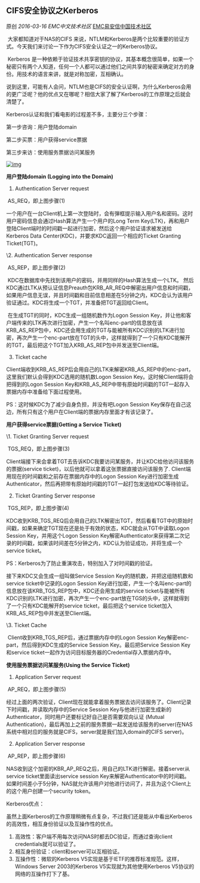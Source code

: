 ## CIFS安全协议之Kerberos

原创 *2016-03-16* *EMC中文技术社区* [EMC易安信中国技术社区](https://mp.weixin.qq.com/s?__biz=MjM5NjY0NzAwMg==&mid=402614407&idx=2&sn=e7b338435094b4b9b856aeda53a70acf&scene=21##)

​     大家都知道对于NAS的CIFS 来说，NTLM和Kerberos是两个比较重要的验证方式。今天我们来讨论一下作为CIFS安全认证之一的Kerberos协议。

​         Kerberos 是一种依赖于验证技术共享密钥的协议，其基本概念很简单，如果一个秘密只有两个人知道，任何一个人都可以通过他们之间共享的秘密来确定对方的身份。用技术的语言来讲，就是对称加密，互相确认。

​     说到这里，可能有人会问，NTLM也是CIFS的安全认证啊，为什么Kerberos会用的更广泛呢？他的优点又在哪呢？相信大家了解了Kerberos的工作原理之后就会清楚了。

 

Kerberos认证和我们看电影的过程差不多，主要分三个步骤：

第一步咨询：用户登陆domain

第二步买票：用户获得service票据

第三步来访：使用服务票据访问某服务

[![img](http://mmbiz.qpic.cn/mmbiz/TztEwAzAQIXFDsafwOibSCSqbuxAe5VmmY6u7WChpWicibicNKExuo6sAbMf0GicrRdqvFWGAnf71PJZNM0VrEH9yfQ/640?wx_fmt=png&tp=webp&wxfrom=5&wx_lazy=1)]()

 

**用户登陆domain (Logging into the Domain)**

1. Authentication Server request

​    AS_REQ，即上图步骤(1)

 

​           一个用户在一台Client机上第一次登陆时，会有弾框提示输入用户名和密码。这时用户密码信息会通过Hash算法产生一个用户的Long Term Key(LTK)，再和用户登陆Client端时的时间戳一起进行加密，然后这个用户验证请求被发送给Kerberos Data Center(KDC)，并要求KDC返回一个相应的Ticket Granting
Ticket(TGT)。

 

\2. Authentication Server response

​     AS_REP，即上图步骤(2)

 

​        KDC在数据库中先找到该用户的密码，并用同样的Hash算法生成一个LTK。 然后KDC通过LTK从预认证信息Preauth包KRB_AR_REQ中解密出用户信息和时间戳， 如果用户信息无误，并且时间戳和目前信息相差在5分钟之内，KDC会认为该用户验证通过。KDC将生成一个TGT，并准备把TGT返回给Client。

 

​     在生成TGT的同时，KDC生成一组随机数作为Logon Session Key，并让他和客户端传来的LTK再次进行加密，产生一个名叫enc-part的信息放在该KRB_AS_REP包中，KDC还会用生成的TGT与能被所有KDC识别的LTK进行加密，再次产生一个enc-part放在TGT的头中，这样就得到了一个只有KDC能解开的TGT，最后把这个TGT加入KRB_AS_REP包中并发送至Client端。

 

3. Ticket cache

​           Client端收到KRB_AS_REP后会用自己的LTK来解密KRB_AS_REP中的enc-part，这里我们默认会得到KDC选用的随机数Logon Session Key。这时候Client端将会把得到的Logon Session Key和KRB_AS_REP中带有原始时间戳的TGT一起存入票据内存中准备给下面过程使用。

PS：这时候KDC为了减少自身负担，并没有吧Logon Session Key保存在自己这边，所有只有这个用户在Client端的票据内存里面才有该记录了。

**用户获得service票据(Getting a Service Ticket)**

 

\1. Ticket Granting Server request

​     TGS_REQ，即上图步骤(3)

 

Client端接下来会拿着TGT去告诉KDC我要访问某服务，并让KDC给他访问该服务的票据(service ticket)，以后他就可以拿着这张票据直接访问该服务了. Client端用现在的时间戳和之前存在票据内存中的Logon Session Key进行加密生成Authenticator，然后再把带有原始时间戳的TGT一起打包发送给KDC等待验证。

 

2.  Ticket Granting Server response

​     TGS_REP，即上图步骤(4)

 

KDC收到KRB_TGS_REQ后会用自己的LTK解密出TGT，然后看看TGT中的原始时间戳，如果来确定TGT现在还是处于有效的状态，KDC就会从TGT中读取Logon Session Key，并用这个Logon Session Key解密Authenticator来获得第二次记录的时间戳，如果该时间差在5分钟之内，KDC认为验证成功，并将生成一个service ticket。

PS：Kerberos为了防止重演攻击，特别加入了对时间戳的验证。

接下来KDC又会生成一组叫做Service Session Key的随机数，并把这组随机数和service ticket中记录的Logon Session Key进行加密，产生一个名叫enc-part的信息放在该KRB_TGS_REP包中，KDC还会用生成的service ticket与能被所有KDC识别的LTK进行加密，再次产生一个enc-part放在TGS的头中，这样就得到了一个只有KDC能解开的service ticket，最后把这个service ticket加入KRB_AS_REP包中并发送至Client端。

 

\3. Ticket Cache

 

​     Client收到KRB_TGS_REP后，通过票据内存中的Logon Session Key解密enc-part，然后得到KDC生成的Service Session Key。最后把Service Session Key和service ticket一起作为访问目标服务器的Credential存入票据内存中。

 

 

**使用服务票据访问某服务(Using the Service Ticket)**

 

1. Application Server request

​    AP_REQ，即上图步骤(5)

   

​     经过上面的两次验证，Client现在就能拿着服务票据去访问该服务了。Client记录下时间戳，并读取内存中的Service Session Key与他进行加密生成新的Authenticator，同时用户还要标记好自己是否需要双向认证 (Mutual
Authentication)，最后再加上之前的服务票据一起发送给该服务的server(在NAS系统中相对应的服务就是CIFS，server就是我们加入domain的CIFS server)。

 

2. Application Server response

​     AP_REP，即上图步骤(6)

 

NAS收到这个加密的KBR_AP_REQ之后，用自己的LTK进行解密。接着server从service ticket里面读出service session Key来解密Authenticator中的时间戳。如果时间差小于5分钟，NAS就允许该用户对他进行访问了，并且为这个Client上的这个用户创建一个security token。

 

Kerberos优点：

 

虽然上面Kerberos的工作原理稍微有点复杂，不过我们还是能从中看出Kerberos的高效性，相互身份验证以及互操作性的优点。

 

1. 高效性：客户端不用每次访问NAS时都去DC验证，而通过查询client credentials就可以验证了。
2. 相互身份验证：client和server可以互相验证。
3. 互操作性：微软的Kerberos V5实现是基于IETF的推荐标准规范。这样，Windows Server 2003的Kerberos V5实现就为其他使用Kerberos V5协议的网络的互操作打下了基。